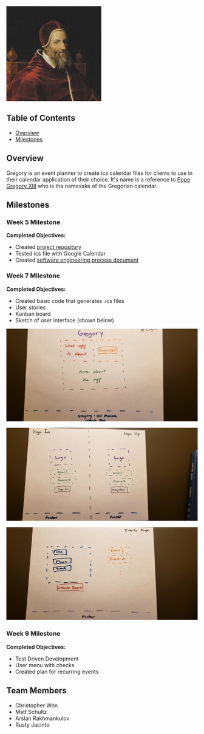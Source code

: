 <a href='https://team-pickled-plums.github.io/Gregory.github.io/'>
    <img src="images/Greg.jpg" alt="logo" width="250" height="250"/>
</a>

## Table of Contents

* [Overview](#overview)
* [Milestones](#milestones)

## Overview
Gregory is an event planner to create ics calendar files for clients to use in their calendar application of their
 choice. It's name is a reference to [Pope Gregory XIII](https://en.wikipedia.org/wiki/Pope_Gregory_XIII) who is tha
  namesake of the Gregorian calendar.
 
## Milestones

### Week 5 Milestone
**Completed Objectives:**
* Created [project repository](https://github.com/Team-Pickled-Plums)
* Tested ics file with Google Calendar
* Created [software engineering process document](https://docs.google.com/document/d/1Yua-Onoxcz0KLDCkWDWWIjIUD_rV3oQIrFKp3TF4Syo/edit?usp=sharing)

### Week 7 Milestone
**Completed Objectives:**
* Created basic code that generates .ics files
* User stories
* Kanban board
* Sketch of user interface (shown below)

![](images/landing.jpg)

![](images/sign.jpg)

![](images/event.jpg)

### Week 9 Milestone
**Completed Objectives:**
* Test Driven Development
* User menu with checks
* Created plan for recurring events

## Team Members
- Christopher Won
- Matt Schultz
- Arslan Rakhmankulov
- Rusty Jacinto
